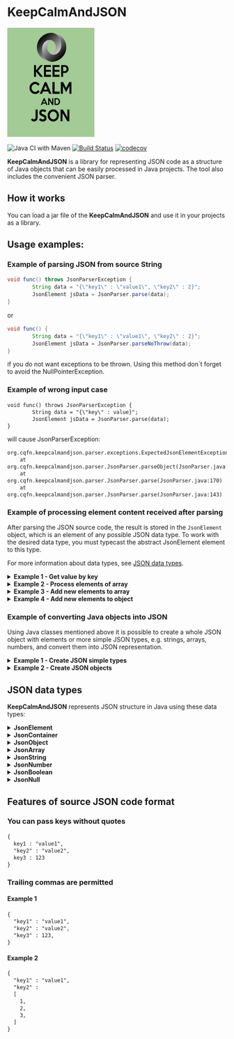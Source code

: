 # KeepCalmAndJSON
<img src="https://raw.githubusercontent.com/pollyvolk/logos/master/KeepCalmAndJSON_logo.png?sanitize=true" width="200" height="250">

![Java CI with Maven](https://github.com/pollyvolk/KeepCalmAndJSON/workflows/Java%20CI%20with%20Maven/badge.svg)
[![Build Status](https://travis-ci.com/pollyvolk/KeepCalmAndJSON.svg?branch=master)](https://travis-ci.com/github/pollyvolk/KeepCalmAndJSON)
[![codecov](https://codecov.io/gh/pollyvolk/KeepCalmAndJSON/branch/master/graph/badge.svg)](https://codecov.io/gh/pollyvolk/KeepCalmAndJSON)

**KeepCalmAndJSON** is a library for representing JSON code as a structure of Java objects that can be easily processed in Java projects. 
The tool also includes the convenient JSON parser.

## How it works
You can load a jar file of the **KeepCalmAndJSON** and use it in your projects as a library.

## Usage examples:

### Example of parsing JSON from source String

```java
void func() throws JsonParserException {
        String data = "{\"key1\" : \"value1\", \"key2\" : 2}";
        JsonElement jsData = JsonParser.parse(data);
}
```
or
```java
void func() {
        String data = "{\"key1\" : \"value1\", \"key2\" : 2}";
        JsonElement jsData = JsonParser.parseNoThrow(data);
}
```
if you do not want exceptions to be thrown. Using this method don`t forget to avoid the NullPointerException.

### Example of wrong input case

```
void func() throws JsonParserException {
        String data = "{\"key\" : value}";
        JsonElement jsData = JsonParser.parse(data);
}
```
will cause JsonParserException:
```
org.cqfn.keepcalmandjson.parser.exceptions.ExpectedJsonElementException
	at org.cqfn.keepcalmandjson.parser.JsonParser.parseObject(JsonParser.java:320)
	at org.cqfn.keepcalmandjson.parser.JsonParser.parse(JsonParser.java:170)
	at org.cqfn.keepcalmandjson.parser.JsonParser.parse(JsonParser.java:143)
```

### Example of processing element content received after parsing

After parsing the JSON source code, the result is stored in the `JsonElement` object, 
which is an element of any possible JSON data type.
To work with the desired data type, you must typecast the abstract JsonElement element to this type.

For more information about data types, see [JSON data types](README.md#json-data-types). 

<details>
  <summary><b>Example 1 - Get value by key</b></summary><br>
   
#### Example 1 - Get value by key

For the [example - Get value by key](examples/process-after-parsing/src/main/java/org/cqfn/keepcalmandjson/example/GetValueByKey.java)
the input source JSON data is

```json
{
  "key1" : "value1",
  "key2" : "value2",
  "key3" : 123
}
```

To get the value of `key3` after parsing you should typecast JsonElement to JsonObject (as the source data includes object):

```java
JsonElement jsonData = JsonParser.parse(data);
JsonObject jsonObject = jsonData.toJsonObject();
```

After receiving an object it is possible to get the value by specified key:

```java
int value = jsonObject.getElementByKey("key3").getIntValue();
```
**Note** that the return type of `getElementByKey()` method is also the `JsonElement`, so casting methods like `getIntValue()` are required.

```java
System.out.println(value);
```

Output:
```
123
```

</details>

<details>
  <summary><b>Example 2 - Process elements of array</b></summary><br>
  
#### Example 2 - Process elements of array

For the [example - Process array content](examples/process-after-parsing/src/main/java/org/cqfn/keepcalmandjson/example/ProcessArrayContent.java)
the input source JSON data is

```json
{
  "languages" :
  [
    "Java",
    "C++",
    "Python",
    "Kotlin",
    "Go"
  ]
}
```

If parsed and typecasted to `JsonObject` data (like in [Example 1](#example-1---get-value-by-key)) is stored in the `jsonObject` variable
in the next step you can get the array:

```java
 JsonArray jsonArray = jsonObject.getElementByKey("languages").toJsonArray();
```

Then you can get all the elements as a list of `JsonElement` and process them in turn:

```java
 List<JsonElement> elements = jsonArray.getArrayElements();
```
</details>

<details>
  <summary><b>Example 3 - Add new elements to array</b></summary><br>
  
#### Example 3 - Add new elements to array

Open [example - Add array elements](examples/process-after-parsing/src/main/java/org/cqfn/keepcalmandjson/example/AddArrayElements.java)
to see a full example.

Two ways of adding elements to `JsonArray` are possible:

* Adding JsonElement created before

* Using special methods that create elements from value and add them

E.g. for the `JsonArray` from [Example 2](#example-2---process-elements-of-array)

*Method 1 - Add JsonElement created before*

```java
JsonNumber number = new JsonNumber(null, -2020);
jsonArray.addArrayElement(number);
```

*Method 2 - Create new elements*

```java
jsonArray.createStringElement("Swift");
jsonArray.createBooleanElement(true);
jsonArray.createArrayElement();
```

**Note** that you can convert the element to JSON representation *with* or *without indention*.

For

```java
jsonArray.toString();
```

Output:
```
["Java","C++","Python","Kotlin","Go",-2020,"Swift",true,[]]
```

For

```java
jsonArray.toStringWithIndents();
```

Output:
```
[
  "Java",
  "C++",
  "Python",
  "Kotlin",
  "Go",
  -2020,
  "Swift",
  true,
  [ ]
]
```

</details>

<details>
  <summary><b>Example 4 - Add new elements to object</b></summary><br>
  
#### Example 4 - Add new elements to object

Open [example - Add object elements](examples/process-after-parsing/src/main/java/org/cqfn/keepcalmandjson/example/AddObjectElements.java)
 to see a full example.

The input source JSON data

```json
{
  "name" : "John P.",
  "age" : 25,
  "score" : 82.75,
  "testPassed" : true
}
```
is stored in the `employee` variable as `JsonObject`.

Two ways of adding elements to `JsonObject` are possible:

*Method 1 - Add JsonElement content created before*

```java
JsonNumber years = new JsonNumber(null,3);
employee.addElement("years of experience", years);
```

*Method 2 - Create new elements*

E.g. creating and filling an array:

```java
JsonArray languages = employee.createJsonArray("languages");
languages.createStringElement("Java");
languages.createStringElement("Kotlin");
```

E.g. creating and filling an object:

```java
JsonObject projects = employee.createJsonObject("personal projects");
projects.createJsonNull("scientific papers");
projects.createJsonString("GitHub", "https://github.com/...");
projects.createJsonNumber("articles amount", 2);
```

Result JSON:

```json
{
  "age" : 25,
  "hasDiploma" : true,
  "languages" :
  [
    "Java",
    "Kotlin"
  ],
  "name" : "John P.",
  "personal projects" :
  {
    "GitHub" : "https://github.com/...",
    "articles amount" : 2,
    "scientific papers" : null
  },
  "score" : 82.75,
  "years of experience" : 3
}
```
**Note** that the `JsonObject` uses the natural ordering of its keys.

</details>

### Example of converting Java objects into JSON

Using Java classes mentioned above it is possible to create a whole JSON object with elements or more simple JSON types, 
e.g. strings, arrays, numbers, and convert them into JSON representation. 

<details>
  <summary><b>Example 1 - Create JSON simple types</b></summary><br>
  
#### Example 1 - Create JSON simple types

Open [example - Create simple JSON types](examples/convert-java-into-json/src/main/java/org/cqfn/keepcalmandjson/example/CreateSimpleJsonTypes.java) 
to see an example.

You can create each of the type described [here](README.md#json-data-types).

The first argument in type classes constructor is a parent element. It can be `null` for separate elements.

**Examples:**

Create `number`:

```java
JsonNumber number = new JsonNumber(null, 111);
```

Create `boolean`:

```java
JsonBoolean bool = new JsonBoolean(null, true);
```

Create `NULL`:

```java
JsonNull jsonNull = new JsonNull(null);
```

Create `string`:

```java
JsonString string = new JsonString(null, "example");
```

Create empty `array`:

```java
JsonArray array = new JsonArray(null);
```

To convert these elements into JSON representation you can use method `toString()` 
or `toStringWithIndents()` with indention:
 
E.g. for 

```java
bool.toString();
array.toString();
array.toStringWithIndents();
```

Output:
```
true
[]
[ ]
```
</details>

<details>
  <summary><b>Example 2 - Create JSON objects</b></summary><br>
  
#### Example 2 - Create JSON objects

Open [example - Create JSON object](examples/convert-java-into-json/src/main/java/org/cqfn/keepcalmandjson/example/CreateJsonObjects.java) 
to see an example.

To create a JSON object from scratch, firstly, you should create the `JsonObject` element and then fill it with
key-value pairs using special methods of `JsonObject`.

Create object:
```java
JsonObject object = new JsonObject(null);
```

Add key-value pair with string value:
```java
object.createJsonString("str", "Some string");
```

Add key-value pair with number value:
```java
object.createJsonNumber("num", 2020);
```

Methods of this type return created objects, therefore you can use it to fill them with content.

Add key-value pair with array value:
```java
JsonArray array = object.createJsonArray("arr");
array.createStringElement("value 1");
array.createStringElement("value 2");
```

Add key-value pair with object value:
```java
JsonObject nestedObject = object.createJsonObject("obj");
nestedObject.createJsonNumber("key1", 1);
nestedObject.createJsonBoolean("key2", false);
```

To convert elements of complex structure into JSON representation you can use method `toString()` or 
`toStringWithIndents()` with indention:
 
E.g. for 

```java
object.toString();
```
Output:

```
{"arr":["value 1","value 2"],"num":2020,"obj":{"key1":1,"key2":false},"str":"Some string"}
```

And for 

```java
object.toStringWithIndents();
```

Output:

```
{
  "arr" :
  [
    "value 1",
    "value 2"
  ],
  "num" : 2020,
  "obj" :
  {
    "key1" : 1,
    "key2" : false
  },
  "str" : "Some string"
}
```

**Note** that the `JsonObject` uses the natural ordering of its keys.

</details>

## JSON data types

**KeepCalmAndJSON** represents JSON structure in Java using these data types:

<details>
  <summary><b>JsonElement</b></summary><br>
  
  ``JsonElement`` - abstract class representing very JSON element, e.g. number, string, array as a value in JSON object.
  
</details> 

<details>
  <summary><b>JsonContainer</b></summary><br>
  
  ``JsonContainer`` - abstract class for a container, that can include several elements, e.g. array and object.
  
</details>

<details>
  <summary><b>JsonObject</b></summary><br>
  
  ``JsonObject`` - represents JSON object type.
  
  ```json
  {
    "name" : "John P.",
    "age" : 25,
    "score" : 82.75,
    "testPassed" : true
  }
  ```

</details> 

<details>
  <summary><b>JsonArray</b></summary><br>
  
  ``JsonArray`` - represents JSON array type.
  
  ```json
  [
    1,
    2,
    "str"
  ]
  ```
  
</details> 

<details>
  <summary><b>JsonString</b></summary><br>
  
  ``JsonString`` - represents JSON string type.
  
```json
  "Some string"
  ```

  ```json
  "\u000F"
  ```

</details> 

<details>
  <summary><b>JsonNumber</b></summary><br>
  
  ``JsonNumber`` - represents JSON numeric type.
  
  ```json
  2020
  ```

  ```json
  20.2
  ```

  ```json
  -11.23
  ```
</details> 

<details>
  <summary><b>JsonBoolean</b></summary><br>
  
  ``JsonBoolean`` - represents JSON boolean type.
 
  ```json
  true
  ```
  
</details> 
 
<details>
  <summary><b>JsonNull</b></summary><br>
  
  ``JsonNull`` - represents JSON NULL type.
  
   ```json
    null
   ```
  
</details> 

## Features of source JSON code format

### You can pass keys without quotes

```json5
{
  key1 : "value1",
  "key2" : "value2",
  key3 : 123
}
```

### Trailing commas are permitted

#### Example 1

```json5
{
  "key1" : "value1",
  "key2" : "value2",
  "key3" : 123,
}
```
#### Example 2
```json5
{
  "key1" : "value1",
  "key2" : 
  [
    1,
    2,
    3,
  ]
}
```
